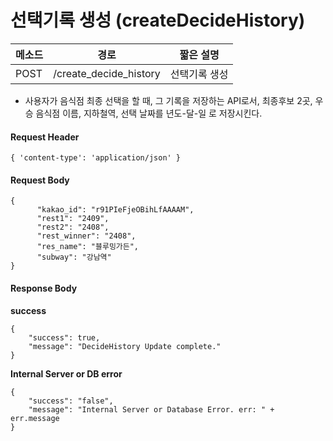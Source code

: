 # 선택기록 생성 (createDecideHistory)

| 메소드 | 경로                   | 짧은 설명     |
| ------ | ---------------------- | ------------- |
| POST   | /create_decide_history | 선택기록 생성 |

- 사용자가 음식점 최종 선택을 할 때, 그 기록을 저장하는 API로서, 최종후보 2곳, 우승 음식점 이름, 지하철역, 선택 날짜를 년도-달-일 로 저장시킨다.

#### Request Header

```
{ 'content-type': 'application/json' }
```

#### Request Body

```
{
      "kakao_id": "r91PIeFjeOBihLfAAAAM",
      "rest1": "2409",
      "rest2": "2408",
      "rest_winner": "2408",
      "res_name": "블루밍가든",
      "subway": "강남역"
}
```

#### Response Body

**success**

```
{
    "success": true,
    "message": "DecideHistory Update complete."
}
```

**Internal Server or DB error**

```
{
	"success": "false", 
	"message": "Internal Server or Database Error. err: " + err.message
}
```





